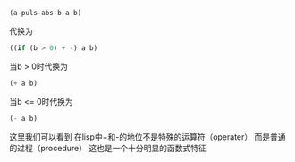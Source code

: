 ```scheme
(a-puls-abs-b a b)
```
代换为
```scheme
((if (b > 0) + -) a b)
```
当b > 0时代换为
```scheme
(+ a b)
```
当b <= 0时代换为
```scheme
(- a b)
```

这里我们可以看到 在lisp中+和-的地位不是特殊的运算符（operater） 而是普通的过程（procedure） 这也是一个十分明显的函数式特征